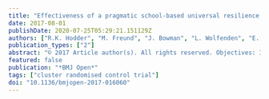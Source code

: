```yaml
---
title: "Effectiveness of a pragmatic school-based universal resilience intervention in reducing tobacco, alcohol and illicit substance use in a population of adolescents: Cluster-randomised controlled trial"
date: 2017-08-01
publishDate: 2020-07-25T05:29:21.151129Z
authors: ["R.K. Hodder", "M. Freund", "J. Bowman", "L. Wolfenden", "E. Campbell", "J. Dray", "C. Lecathelinais", "C. Oldmeadow", "J. Attia", "J. Wiggers"]
publication_types: ["2"]
abstract: "© 2017 Article author(s). All rights reserved. Objectives: Initiation of tobacco, alcohol and illicit substance use typically occurs during adolescence, with the school setting recommended to reduce adolescent substance use. Strengthening individual (eg, problem solving) and environmental (eg, caring relationships at school) resilience protective factors of adolescents has been suggested as a strategy for reducing substance use by adolescents; however, few studies have examined this potential. A study was conducted to investigate the effectiveness of a pragmatic school-based universal 'resilience' intervention in reducing the prevalence of tobacco, alcohol and illicit substance use, and increasing the individual and environmental protective factors of students. Design: A cluster-randomised controlled trial. Setting: Thirty-two Australian secondary schools (20 intervention; 12 control). Participants: Cohort of grade 7 students followed-up in grade 10 (2014; aged 15-16 years). Intervention: A pragmatic intervention involving school staff selection and implementation of available programmes and resources targeting individual and environmental 'resilience' protective factors for all grade 7-10 students was implemented in schools (2012-2014). School staff were provided implementation support. Measurements: An online survey collected baseline and follow-up data for primary outcomes: tobacco (ever, recent) and alcohol (ever, recent, 'risk') use, and secondary outcomes: marijuana and other illicit substance use, and individual (six-factor subscales, aggregate) and environmental (three-factor subscales, aggregate) protective factor scores. Generalised and linear mixed models examined follow-up differences between groups. Results: Follow-up data from 2105 students (intervention=1261; control=844; 69% of baseline cohort) were analysed. No significant differences were found between intervention and control students for any primary (ever tobacco: OR 1.25, 95% CI 0.92 to 1.68, p=0.14; recent tobacco: OR 1.39, 95% CI 0.84 to 2.31, p=0.19; recent ever alcohol: OR 1.11, 95% CI 0.83 to 1.48, p=0.46; alcohol: OR 1.13, 95% CI 0.78 to 1.62, p=0.51; 'risk' alcohol: OR 0.98, 95% CI 0.70 to 1.36, p=0.89) or secondary outcomes (marijuana: OR 1.12, 95% CI 0.74 to 1.68, p=0.57; other illicit substance: OR 1.19, 95% CI 0.67 to 2.10, p=0.54; individual protective factors: MD=0, 95% CI -0.07 to 0.06, p=0.89; environmental protective factors: MD: -0.02, 95% CI -0.09 to 0.06, p=0.65). Conclusions: The universally implemented pragmatic school-based intervention was not effective in reducing the prevalence of tobacco, alcohol or illicit substance use, or in increasing the protective factors of students."
featured: false
publication: "*BMJ Open*"
tags: ["cluster randomised control trial"]
doi: "10.1136/bmjopen-2017-016060"
---
```


